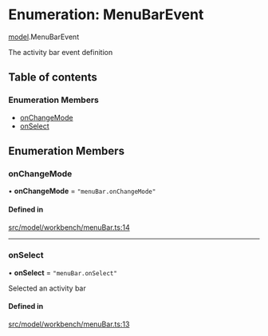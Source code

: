 # Enumeration: MenuBarEvent

[model](../modules/model.md).MenuBarEvent

The activity bar event definition

## Table of contents

### Enumeration Members

- [onChangeMode](model.MenuBarEvent.md#onchangemode)
- [onSelect](model.MenuBarEvent.md#onselect)

## Enumeration Members

### onChangeMode

• **onChangeMode** = ``"menuBar.onChangeMode"``

#### Defined in

[src/model/workbench/menuBar.ts:14](https://github.com/gethubai/hubai-core/blob/43abc4a/src/model/workbench/menuBar.ts#L14)

___

### onSelect

• **onSelect** = ``"menuBar.onSelect"``

Selected an activity bar

#### Defined in

[src/model/workbench/menuBar.ts:13](https://github.com/gethubai/hubai-core/blob/43abc4a/src/model/workbench/menuBar.ts#L13)
